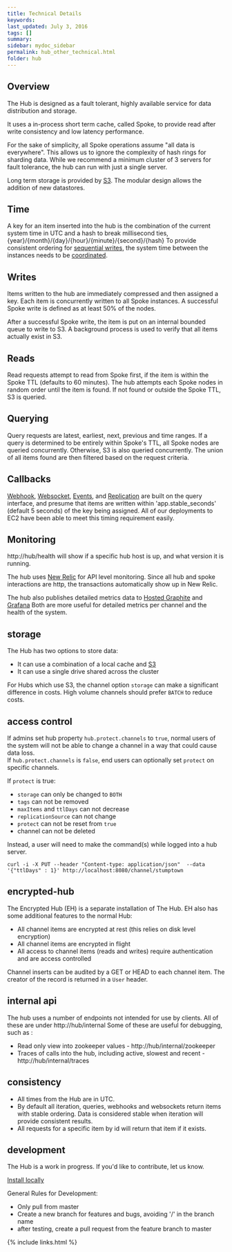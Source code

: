 ```yaml
---
title: Technical Details
keywords: 
last_updated: July 3, 2016
tags: []
summary: 
sidebar: mydoc_sidebar
permalink: hub_other_technical.html
folder: hub
---
```



## Overview

The Hub is designed as a fault tolerant, highly available service for data distribution and storage.

It uses a in-process short term cache, called Spoke, to provide read after write consistency and low latency performance.

For the sake of simplicity, all Spoke operations assume "all data is everywhere".  This allows us to ignore the complexity of hash rings for sharding data.
While we recommend a minimum cluster of 3 servers for fault tolerance, the hub can run with just a single server.

Long term storage is provided by [S3](http://aws.amazon.com/s3/).  The modular design allows the addition of new datastores.

## Time

A key for an item inserted into the hub is the combination of the current system time in UTC and a hash to break millisecond ties, {year}/{month}/{day}/{hour}/{minute}/{second}/{hash}
To provide consistent ordering for [sequential writes](hub_other_use_cases.html#sequential), the system time between the instances needs to be [coordinated](hub_other_ntp.html).

## Writes

Items written to the hub are immediately compressed and then assigned a key.  Each item is concurrently written to all Spoke instances.  A successful Spoke write is defined as at least 50% of the nodes.

After a successful Spoke write, the item is put on an internal bounded queue to write to S3. A background process is used to verify that all items actually exist in S3.

## Reads

Read requests attempt to read from Spoke first, if the item is within the Spoke TTL (defaults to 60 minutes).
The hub attempts each Spoke nodes in random order until the item is found.  If not found or outside the Spoke TTL, S3 is queried.

## Querying

Query requests are latest, earliest, next, previous and time ranges.
If a query is determined to be entirely within Spoke's TTL, all Spoke nodes are queried concurrently.
Otherwise, S3 is also queried concurrently.
The union of all items found are then filtered based on the request criteria.

## Callbacks

[Webhook](hub_notifications_webhooks.html), [Websocket](hub_notifications_websocket.html), [Events](hub_notifications_events.html), 
and [Replication](hub_channels_replication.html) are built on the query interface, 
and presume that items are written within 'app.stable_seconds' (default 5 seconds) of the key being assigned.
All of our deployments to EC2 have been able to meet this timing requirement easily.

## Monitoring

http://hub/health will show if a specific hub host is up, and what version it is running.

The hub uses [New Relic](http://newrelic.com/) for API level monitoring.  Since all hub and spoke interactions are http, the transactions automatically show up in New Relic.

The hub also publishes detailed metrics data to [Hosted Graphite](http://hostedgraphite.com/) and [Grafana](https://lnrscirium.grafana.net/)
Both are more useful for detailed metrics per channel and the health of the system.

## storage

The Hub has two options to store data:
* It can use a combination of a local cache and [S3](https://aws.amazon.com/s3/)
* It can use a single drive shared across the cluster
 
For Hubs which use S3, the channel option `storage` can make a significant difference in costs.
High volume channels should prefer `BATCH` to reduce costs.


## access control

If admins set hub property `hub.protect.channels` to `true`, normal users of the system will not be able to change a 
channel in a way that could cause data loss.   
If `hub.protect.channels` is `false`, end users can optionally set `protect` on specific channels.

If `protect` is true:
* `storage` can only be changed to `BOTH`
* `tags` can not be removed
* `maxItems` and `ttlDays` can not decrease
* `replicationSource` can not change
* `protect` can not be reset from `true`
* channel can not be deleted

Instead, a user will need to make the command(s) while logged into a hub server.
 
```
curl -i -X PUT --header "Content-type: application/json"  --data '{"ttlDays" : 1}' http://localhost:8080/channel/stumptown
```

## encrypted-hub

The Encrypted Hub (EH) is a separate installation of The Hub.
EH also has some additional features to the normal Hub:

* All channel items are encrypted at rest (this relies on disk level encryption)
* All channel items are encrypted in flight
* All access to channel items (reads and writes) require authentication and are access controlled

Channel inserts can be audited by a GET or HEAD to each channel item.  The creator of the record is returned in a `User` header.

## internal api

The hub uses a number of endpoints not intended for use by clients.
All of these are under http://hub/internal
Some of these are useful for debugging, such as :
* Read only view into zookeeper values - http://hub/internal/zookeeper
* Traces of calls into the hub, including active, slowest and recent - http://hub/internal/traces

## consistency

* All times from the Hub are in UTC.
* By default all iteration, queries, webhooks and websockets return items with stable ordering.  Data is considered stable when iteration will provide consistent results.
* All requests for a specific item by id will return that item if it exists.


## development

The Hub is a work in progress.  If you'd like to contribute, let us know.

[Install locally](hub_install_locally.html)

General Rules for Development:
* Only pull from master
* Create a new branch for features and bugs, avoiding '/' in the branch name
* after testing, create a pull request from the feature branch to master




{% include links.html %}